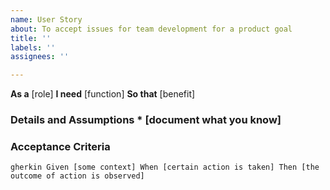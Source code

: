 ```yaml
---
name: User Story
about: To accept issues for team development for a product goal
title: ''
labels: ''
assignees: ''

---
```


**As a** [role] 
**I need** [function]
**So that** [benefit] 

### Details and Assumptions * [document what you know] 

### Acceptance Criteria 
```gherkin Given [some context] When [certain action is taken] Then [the outcome of action is observed] ```
